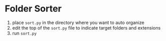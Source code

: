 # Folder Sorter
1) place `sort.py` in the directory where you want to auto organize
2) edit the top of the `sort.py` file to indicate target folders and extensions
3) run `sort.py`